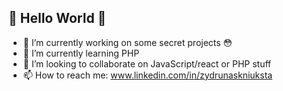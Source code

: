 ## 👾 Hello World 👾


- 🔭 I’m currently working on some secret projects 😳
- 🌱 I’m currently learning PHP
- 👯 I’m looking to collaborate on JavaScript/react or PHP stuff
- 📫 How to reach me: www.linkedin.com/in/zydrunaskniuksta

